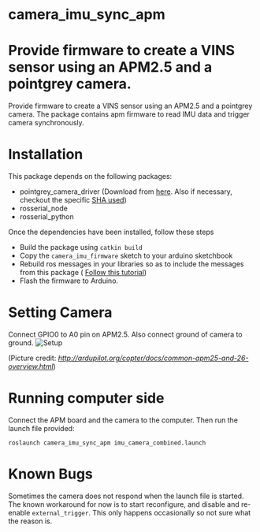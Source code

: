 # camera_imu_sync_apm
Provide firmware to create a VINS sensor using an APM2.5 and a pointgrey camera.
=======
Provide firmware to create a VINS sensor using an APM2.5 and a pointgrey camera. The package contains apm firmware to read IMU data and trigger camera synchronously.

# Installation
This package depends on the following packages:
- pointgrey_camera_driver (Download from [here](https://github.com/jhu-asco/pointgrey_camera_driver). Also if necessary, checkout the specific [SHA used](https://github.com/jhu-asco/pointgrey_camera_driver/commit/50839d57648670dee813ef0e82ef12bc64193de5))
- rosserial_node
- rosserial_python

Once the dependencies have been installed, follow these steps
- Build the package using `catkin build`
- Copy the `camera_imu_firmware` sketch to your arduino sketchbook
- Rebuild ros messages in your libraries so as to include the messages from this package ( [Follow this tutorial](http://wiki.ros.org/rosserial_arduino/Tutorials/Arduino%20IDE%20Setup))
- Flash the firmware to Arduino.

# Setting Camera
Connect GPIO0 to A0 pin on APM2.5. Also connect ground of camera to ground.
![Setup](http://ardupilot.org/copter/_images/apm2_analog_pins2.jpg)

(Picture credit: *http://ardupilot.org/copter/docs/common-apm25-and-26-overview.html*)

# Running computer side
Connect the APM board and the camera to the computer. Then run the launch file provided:
```
roslaunch camera_imu_sync_apm imu_camera_combined.launch
```

# Known Bugs
Sometimes the camera does not respond when the launch file is started. The known workaround for now is to start reconfigure, and disable and re-enable `external_trigger`. This only happens occasionally so not sure what the reason is.
